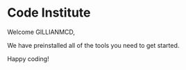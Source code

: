 # Code Institute

Welcome GILLIANMCD,

We have preinstalled all of the tools you need to get started.

Happy coding!